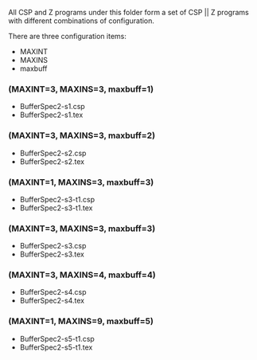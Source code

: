 All CSP and Z programs under this folder form a set of CSP || Z programs with different combinations of configuration.

There are three configuration items:
- MAXINT
- MAXINS
- maxbuff

### (MAXINT=3, MAXINS=3, maxbuff=1)  
- BufferSpec2-s1.csp
- BufferSpec2-s1.tex

### (MAXINT=3, MAXINS=3, maxbuff=2)  
- BufferSpec2-s2.csp
- BufferSpec2-s2.tex

### (MAXINT=1, MAXINS=3, maxbuff=3)  
- BufferSpec2-s3-t1.csp
- BufferSpec2-s3-t1.tex

### (MAXINT=3, MAXINS=3, maxbuff=3)  
- BufferSpec2-s3.csp
- BufferSpec2-s3.tex

### (MAXINT=3, MAXINS=4, maxbuff=4)  
- BufferSpec2-s4.csp
- BufferSpec2-s4.tex

### (MAXINT=1, MAXINS=9, maxbuff=5)  
- BufferSpec2-s5-t1.csp
- BufferSpec2-s5-t1.tex
